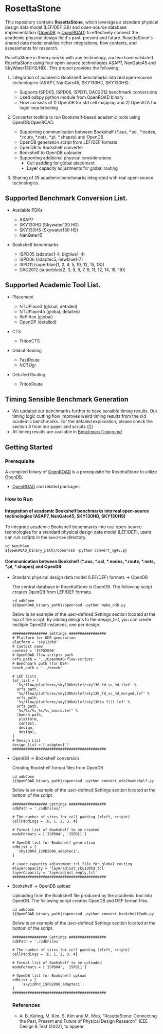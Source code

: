 # RosettaStone
This repository contains **RosettaStone**, which leverages a standard physical design data model (LEF/DEF 5.8) and open-source database implementation ([OpenDB](https://github.com/The-OpenROAD-Project/OpenROAD/blob/master/src/odb/README.md) in [OpenROAD](https://github.com/The-OpenROAD-Project/OpenROAD)) to effectively connect the academic physical design field's past, present and future. RosettaStone's shared data model enables richer integrations, flow contexts, and assessments for research. 

RosettaStone in theory works with any technology, and we have validated RosettaStone using four open-source technologies ASAP7, NanGate45 and SkyWater130HS/HD). 
This project provides the following:
1. Integration of academic Bookshelf benchmarks into real open-source technologies (ASAP7, NanGate45, SKY130HD, SKY130HS). 
    - Supports ISPD05, ISPD06, ISPD11, DAC2012 benchmark conversions
    - Used odbpy python module from OpenROAD binary
    - Flow consists of 1) OpenDB for std cell mapping and 2) OpenSTA for logic loop breaking
  
2. Converter toolkits to run Bookshelf-based academic tools using OpenDB/OpenROAD.
    - Supporting communication between Bookshelf (*.aux, *.scl, *.nodes, *.route, *.nets, *.pl, *.shapes) and OpenDB
    - OpenDB generation script from LEF/DEF formats
    - OpenDB to Bookshelf converter
    - Bookshelf to OpenDB uploader
    - Supporting additional physical considerations
        - Cell padding for global placement
        - Layer capacity adjustments for global routing
  
3. Sharing of 35 academic benchmarks integrated with real open-source technologies.


## Supported Benchmark Conversion List.

- Available PDKs
    - ASAP7
    - SKY130HD (Skywater130 HD)
    - SKY130HS (Skywater130 HS)
    - NanGate45

- Bookshelf benchmarks
    - ISPD05 (adaptec1-4, bigblue1-4)
    - ISPD06 (adaptec5, newblue1-7)
    - ISPD11 (superblue{1, 2, 4, 5, 10, 12, 15, 18}) 
    - DAC2012 (superblue{2, 3, 5, 6, 7, 9, 11, 12, 14, 16, 19}) 

## Supported Academic Tool List.

- Placement 
    - NTUPlace3 (global, detailed)
    - NTUPlace4h (global, detailed)
    - RePlAce (global)
    - OpenDP (detailed)

- CTS
    - TritonCTS

- Global Routing
    - FastRoute
    - NCTUgr

- Detailed Routing 
    - TritonRoute

## Timing Sensible Benchmark Generation
- We updated our benchmarks further to have sensible timing results. Our timing logic cutting flow improves weird timing results from the old academic benchmarks. For the detailed explanation, please check the section 3 from our paper and scripts ([]) 
- All timing results are available in [BenchmarkTiming.md](BenchmarkTiming.md)

## Getting Started

### Prerequisite

A complied binary of [OpenROAD](https://github.com/The-OpenROAD-Project/OpenROAD) is a prerequisite for RosettaStone to utilize [OpenDB](https://github.com/The-OpenROAD-Project/OpenROAD/blob/master/src/odb/README.md).

- [OpenROAD](https://github.com/The-OpenROAD-Project/OpenROAD) and related packages

### How to Run

#### Integration of academic Bookshelf benchmarks into real open-source technologies (ASAP7, NanGate45, SKY130HD, SKY130HS)
To integrate academic Bookshelf benchmarks into real open-source technologies for a standard physical design data model (LEF/DEF), users can run scripts in the `benchGen` directory.
```shell
cd benchGen
${OpenROAD_binary_path}/openroad -python convert_ng45.py
```

#### Communication between Bookshelf (*.aux, *.scl, *.nodes, *.route, *.nets, *.pl, *.shapes) and OpenDB
- Standard physical design data model (LEF/DEF) formats -> OpenDB

  The central database in RosettaStone is OpenDB. The following script creates OpenDB from LEF/DEF formats.

  ```shell
  cd odbComm
  ${OpenROAD_binary_path}/openroad -python make_odb.py
  ```
  Below is an example of the user-defined Settings section located at the top of the script. 
  By adding designs to the design_list, you can create multiple OpenDB instances, one per design.

  ```shell
  ################ Settings #################
  # Platform for ODB generation
  platform = 'sky130hd'
  # Contest name
  contest = 'ISPD2006'
  # OpenROAD-flow-scripts path
  orfs_path = '../OpenROAD-flow-scripts'
  # Benchmark path (for DEF)
  bench_path = '../bench'

  # LEF lists
  lef_list = [ 
    '%s/flow/platforms/sky130hd/lef/sky130_fd_sc_hd.tlef' %
    orfs_path,
    '%s/flow/platforms/sky130hd/lef/sky130_fd_sc_hd_merged.lef' %
    orfs_path,
    '%s/flow/platforms/sky130hd/lef/sky130io_fill.lef' %
    orfs_path,
    '%s/%s/%s_%s/%s_macro.lef' %
    (bench_path,
     platform,
     contest,
     design,
     design),
  ]
  # Design List
  design_list = ['adaptec1']   
  ###########################################
  ```


- OpenDB -> Bookshelf conversion

  Creating Bookshelf format files from OpenDB.
  ```shell
  cd odbComm
  ${OpenROAD_binary_path}/openroad -python convert_odb2bookshelf.py
  ```
  Below is an example of the user-defined Settings section located at the bottom of the script. 
  ```shell
  ################ Settings #################
  odbPath = './odbFiles/'

  # The number of sites for cell padding (+left, +right)
  cellPaddings = [0, 1, 2, 3, 4]
    
  # Format list of Bookshelf to be created
  modeFormats = ['ISPD04', 'ISPD11']
    
  # OpenDB list for Bookshelf generation
  odbList = [ 
    'sky130hd_ISPD2006_adaptec1',
  ]   

  # Layer capacity adjustment tcl file for global routing
  #layerCapacity = 'layeradjust_sky130hd.tcl'
  layerCapacity = 'layeradjust_empty.tcl'
  ###########################################   
  ```

- Bookshelf -> OpenDB upload

  Uploading from the Bookshelf file produced by the academic tool into OpenDB. The following script creates OpenDB and DEF format files.
  ```shell
  cd odbComm
  ${OpenROAD_binary_path}/openroad -python convert_bookshelf2odb.py
  ```
  Below is an example of the user-defined Settings section located at the bottom of the script.  
  ```shell
  ################ Settings #################
  odbPath = './odbFiles'

  # The number of sites for cell padding (+left, +right)
  cellPaddings = [0, 1, 2, 3, 4]

  # Format list of Bookshelf to be uploaded
  modeFormats = ['ISPD04', 'ISPD11']

  # OpenDB list for Bookshelf upload
  odbList = [ 
      'sky130hd_ISPD2006_adaptec1',
  ]   
  ###########################################
  ```
  
  ### References
  
  - A. B. Kahng, M. Kim, S. Kim and M. Woo, "RosettaStone: Connecting the Past, Present and Future of Physical Design Research", IEEE Design & Test (2022), to appear.
